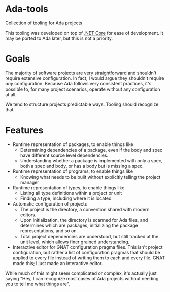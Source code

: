 # Ada-tools
Collection of tooling for Ada projects

This tooling was developed on top of [.NET Core](https://dotnet.github.io/) for ease of development. It may be ported to Ada later, but this is not a priority.

# Goals
The majority of software projects are very straightforward and shouldn't require extensive configuration. In fact, I would argue they shouldn't require _any_ configuration. Because Ada follows very consistent practices, it's possible to, for many project scenarios, operate without any configuration at all.

We tend to structure projects predictable ways. Tooling should recognize that.

# Features
* Runtime representation of packages, to enable things like
	* Determining dependencies of a package, even if the body and spec have different source level dependencies.
	* Understanding whether a package is implemented with only a spec, both a spec and body, or has a body but is missing a spec.
* Runtime representation of programs, to enable things like
	* Knowing what needs to be built without explicitly telling the project manager
* Runtime representation of types, to enable things like
	* Listing all type definitions within a project or unit
	* Finding a type, including where it is located
* Automatic configuration of projects
	* The project is the directory, a convention shared with modern editors.
	* Upon initialization, the directory is scanned for Ada files, and determines which are packages, initializing the package representations, and so on.
	* Total project dependencies are understood, but still tracked at the unit level, which allows finer grained understanding.
* Interactive editor for GNAT configuration pragma files. This isn't project configuration, but rather a list of configuration pragmas that should be applied to every file instead of writing them to each and every file. GNAT made this; I just made an interactive editor.

While much of this might seem complicated or complex, it's actually just saying "Hey, I can recognize most cases of Ada projects without needing you to tell me what things are".